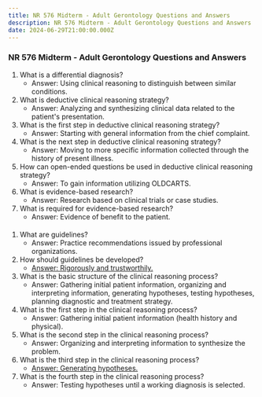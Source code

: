 ```yaml
---
title: NR 576 Midterm - Adult Gerontology Questions and Answers
description: NR 576 Midterm - Adult Gerontology Questions and Answers
date: 2024-06-29T21:00:00.000Z
---
```


### NR 576 Midterm - Adult Gerontology Questions and Answers

1. What is a differential diagnosis?
   * Answer: Using clinical reasoning to distinguish between similar conditions.
2. What is deductive clinical reasoning strategy?
   * Answer: Analyzing and synthesizing clinical data related to the patient's presentation.
3. What is the first step in deductive clinical reasoning strategy?
   * Answer: Starting with general information from the chief complaint.
4. What is the next step in deductive clinical reasoning strategy?
   * Answer: Moving to more specific information collected through the history of present illness.
5. How can open-ended questions be used in deductive clinical reasoning strategy?
   * Answer: To gain information utilizing OLDCARTS.
6. What is evidence-based research?
   * Answer: Research based on clinical trials or case studies.
7. What is required for evidence-based research?
   * Answer: Evidence of benefit to the patient.

####

1. What are guidelines?
   * Answer: Practice recommendations issued by professional organizations.
2. How should guidelines be developed?
   * [Answer: Rigorously and trustworthily.](https://nursingschooltutors.com/)
3. What is the basic structure of the clinical reasoning process?
   * Answer: Gathering initial patient information, organizing and interpreting information, generating hypotheses, testing hypotheses, planning diagnostic and treatment strategy.
4. What is the first step in the clinical reasoning process?
   * Answer: Gathering initial patient information (health history and physical).
5. What is the second step in the clinical reasoning process?
   * Answer: Organizing and interpreting information to synthesize the problem.
6. What is the third step in the clinical reasoning process?
   * [Answer: Generating hypotheses.](https://nursingschooltutors.com/)
7. What is the fourth step in the clinical reasoning process?
   * Answer: Testing hypotheses until a working diagnosis is selected.

